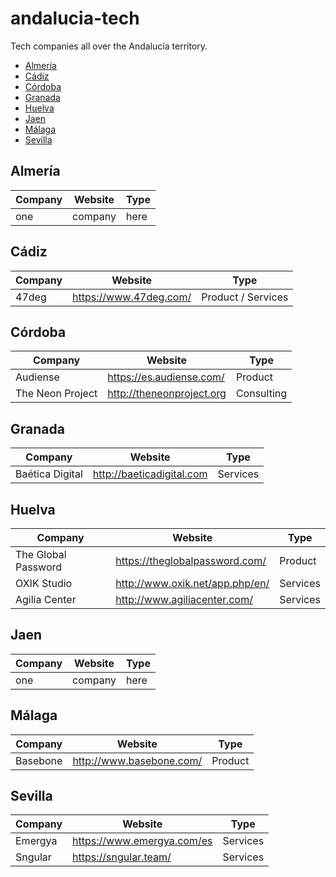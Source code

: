 # andalucia-tech
Tech companies all over the Andalucía territory.

- [Almería](#almeria)
- [Cádiz](#cadiz)
- [Córdoba](#cordoba)
- [Granada](#granada)
- [Huelva](#huelva)
- [Jaen](#jaen)
- [Málaga](#malaga)
- [Sevilla](#sevilla)

<a id="almeria"></a>
## Almería

Company | Website | Type
-- | -- | --
one | company | here

<a id="cadiz"></a>
## Cádiz

Company | Website | Type
-- | -- | --
47deg | https://www.47deg.com/ | Product / Services

<a id="cordoba"></a>
## Córdoba

Company | Website | Type
-- | -- | --
Audiense | https://es.audiense.com/ | Product
The Neon Project | http://theneonproject.org | Consulting

<a id="granada"></a>
## Granada

Company | Website | Type
-- | -- | --
Baética Digital | http://baeticadigital.com | Services

<a id="huelva"></a>
## Huelva

Company | Website | Type
-- | -- | --
The Global Password | https://theglobalpassword.com/ | Product
OXIK Studio | http://www.oxik.net/app.php/en/ | Services
Agilia Center | http://www.agiliacenter.com/ | Services

<a id="jaen"></a>
## Jaen

Company | Website | Type
-- | -- | --
one | company | here

<a id="malaga"></a>
## Málaga

Company | Website | Type
-- | -- | --
Basebone | http://www.basebone.com/ | Product

<a id="sevilla"></a>
## Sevilla

Company | Website | Type
-- | -- | --
Emergya | https://www.emergya.com/es | Services
Sngular | https://sngular.team/ | Services
